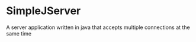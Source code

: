 SimpleJServer
=============

A server application written in java that accepts multiple connections at the same time
